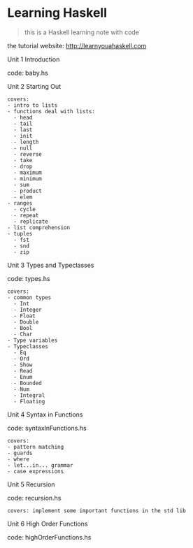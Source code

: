 # Learning Haskell

>this is a Haskell learning note with code

the tutorial website: http://learnyouahaskell.com

Unit 1 Introduction

code: baby.hs

Unit 2 Starting Out

    covers:
    - intro to lists
    - functions deal with lists:
      - head
      - tail
      - last
      - init
      - length
      - null
      - reverse
      - take
      - drop
      - maximum
      - minimum
      - sum
      - product
      - elem
    - ranges
      - cycle
      - repeat
      - replicate
    - list comprehension
    - tuples
      - fst
      - snd
      - zip
Unit 3 Types and Typeclasses

code: types.hs

    covers:
    - common types
      - Int
      - Integer
      - Float
      - Double
      - Bool
      - Char
    - Type variables
    - Typeclasses
      - Eq
      - Ord
      - Show
      - Read
      - Enum
      - Bounded
      - Num
      - Integral
      - Floating

Unit 4 Syntax in Functions

code: syntaxInFunctions.hs

    covers:
    - pattern matching
    - guards
    - where
    - let...in... grammar
    - case expressions

Unit 5 Recursion

code: recursion.hs

    covers: implement some important functions in the std lib

Unit 6 High Order Functions

code: highOrderFunctions.hs